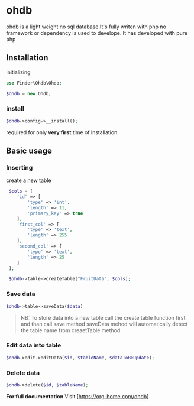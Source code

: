 # ohdb

ohdb is a light weight no sql database.It's fully writen with php
no framework or dependency is used to develope. It has developed with pure php

## Installation

initializing

```php
use Finder\Ohdb\Ohdb;

$ohdb = new Ohdb;
```

### install 
```php
$ohdb->config->__install();
```

required for only __very first__ time of installation

## Basic usage

### Inserting 

create a new table

```php
 $cols = [
    'id' => [
        'type' => 'int',
        'length' => 11,
        'primary_key' => true
    ],
    'first_col' => [
        'type' => 'text',
        'length' => 255
    ],
    'second_col' => [
        'type' => 'text',
        'length' => 25
    ]
 ];
```

```php
 $ohdb->table->createTable("FruitData", $cols);
```

### Save data

```php
$ohdb->table->saveData($data)
```

> NB: To store data into a new table call the create table function first and than call save method
> saveData mehod will automatically detect the table name from creaetTable method

### Edit data into table 

```php
$ohdb->edit->editData($id, $tableName, $dataToBeUpdate);
```

### Delete data

```php
$ohdb->delete($id, $tableName);
```

**For full documentation**
Visit [https://org-home.com/ohdb]